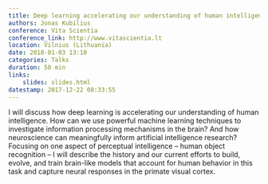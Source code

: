 ```yaml
---
title: Deep learning accelerating our understanding of human intelligence
authors: Jonas Kubilius
conference: Vita Scientia
conference_link: http://www.vitascientia.lt
location: Vilnius (Lithuania)
date: 2018-01-03 13:10
categories: Talks
duration: 50 min
links:
    slides: slides.html
datestamp: 2017-12-22 08:33:55
---
```


I will discuss how deep learning is accelerating our understanding of human intelligence. How can we use powerful machine learning techniques to investigate information processing mechanisms in the brain? And how neuroscience can meaningfully inform artificial intelligence research? Focusing on one aspect of perceptual intelligence – human object recognition – I will describe the history and our current efforts to build, evolve, and train brain-like models that account for human behavior in this task and capture neural responses in the primate visual cortex.